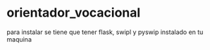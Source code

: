 # orientador_vocacional

para instalar se tiene que tener flask, swipl y pyswip instalado en tu maquina
